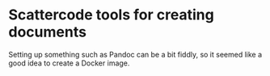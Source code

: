 Scattercode tools for creating documents
====================================

Setting up something such as Pandoc can be a bit fiddly, so it seemed like a good idea to create a Docker image.
